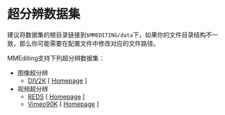 # 超分辨数据集
建议将数据集的根目录链接到`$MMEDITING/data`下，如果你的文件目录结构不一致，那么你可能需要在配置文件中修改对应的文件路径。

MMEditing支持下列超分辨数据集：
- 图像超分辨
    - [DIV2K](div2k/README.md) \[ [Homepage](https://data.vision.ee.ethz.ch/cvl/DIV2K/) \]
- 视频超分辨
    - [REDS](reds/README.md) \[ [Homepage](https://seungjunnah.github.io/Datasets/reds.html) \]
    - [Vimeo90K](vimeo90k/README.md) \[ [Homepage](http://toflow.csail.mit.edu) \]
